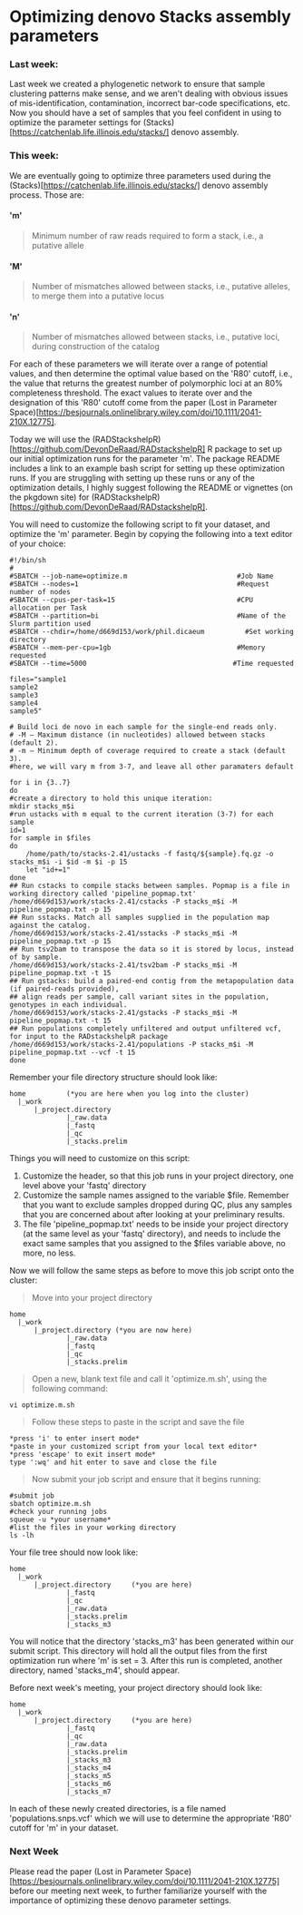 # Optimizing denovo Stacks assembly parameters
### Last week:
Last week we created a phylogenetic network to ensure that sample clustering patterns make sense, and we aren't dealing with obvious issues of mis-identification, contamination, incorrect bar-code specifications, etc. Now you should have a set of samples that you feel confident in using to optimize the parameter settings for (Stacks)[https://catchenlab.life.illinois.edu/stacks/] denovo assembly.

### This week:
We are eventually going to optimize three parameters used during the (Stacks)[https://catchenlab.life.illinois.edu/stacks/] denovo assembly process. Those are:

#### 'm'
> Minimum number of raw reads required to form a stack, i.e., a putative allele

#### 'M'
> Number of mismatches allowed between stacks, i.e., putative alleles, to merge them into a putative locus

#### 'n'
> Number of mismatches allowed between stacks, i.e., putative loci, during construction of the catalog

For each of these parameters we will iterate over a range of potential values, and then determine the optimal value based on the 'R80' cutoff, i.e., the value that returns the greatest number of polymorphic loci at an 80% completeness threshold. The exact values to iterate over and the designation of this 'R80' cutoff come from the paper (Lost in Parameter Space)[https://besjournals.onlinelibrary.wiley.com/doi/10.1111/2041-210X.12775].

Today we will use the (RADStackshelpR)[https://github.com/DevonDeRaad/RADstackshelpR] R package to set up our initial optimization runs for the parameter 'm'. The package README includes a link to an example bash script for setting up these optimization runs. If you are struggling with setting up these runs or any of the optimization details, I highly suggest following the README or vignettes (on the pkgdown site) for (RADStackshelpR)[https://github.com/DevonDeRaad/RADstackshelpR].

You will need to customize the following script to fit your dataset, and optimize the 'm' parameter. Begin by copying the following into a text editor of your choice:
```
#!/bin/sh
#
#SBATCH --job-name=optimize.m                           #Job Name
#SBATCH --nodes=1                                       #Request number of nodes
#SBATCH --cpus-per-task=15                              #CPU allocation per Task
#SBATCH --partition=bi                                  #Name of the Slurm partition used
#SBATCH --chdir=/home/d669d153/work/phil.dicaeum    	  #Set working directory
#SBATCH --mem-per-cpu=1gb                               #Memory requested
#SBATCH --time=5000                                    #Time requested

files="sample1
sample2
sample3
sample4
sample5"

# Build loci de novo in each sample for the single-end reads only.
# -M — Maximum distance (in nucleotides) allowed between stacks (default 2).
# -m — Minimum depth of coverage required to create a stack (default 3).
#here, we will vary m from 3-7, and leave all other paramaters default

for i in {3..7}
do
#create a directory to hold this unique iteration:
mkdir stacks_m$i
#run ustacks with m equal to the current iteration (3-7) for each sample
id=1
for sample in $files
do
    /home/path/to/stacks-2.41/ustacks -f fastq/${sample}.fq.gz -o stacks_m$i -i $id -m $i -p 15
    let "id+=1"
done
## Run cstacks to compile stacks between samples. Popmap is a file in working directory called 'pipeline_popmap.txt'
/home/d669d153/work/stacks-2.41/cstacks -P stacks_m$i -M pipeline_popmap.txt -p 15
## Run sstacks. Match all samples supplied in the population map against the catalog.
/home/d669d153/work/stacks-2.41/sstacks -P stacks_m$i -M pipeline_popmap.txt -p 15
## Run tsv2bam to transpose the data so it is stored by locus, instead of by sample.
/home/d669d153/work/stacks-2.41/tsv2bam -P stacks_m$i -M pipeline_popmap.txt -t 15
## Run gstacks: build a paired-end contig from the metapopulation data (if paired-reads provided),
## align reads per sample, call variant sites in the population, genotypes in each individual.
/home/d669d153/work/stacks-2.41/gstacks -P stacks_m$i -M pipeline_popmap.txt -t 15
## Run populations completely unfiltered and output unfiltered vcf, for input to the RADstackshelpR package
/home/d669d153/work/stacks-2.41/populations -P stacks_m$i -M pipeline_popmap.txt --vcf -t 15
done
```

Remember your file directory structure should look like:
```
home          (*you are here when you log into the cluster)
  |_work
      |_project.directory
              |_raw.data
              |_fastq
              |_qc
              |_stacks.prelim
```

Things you will need to customize on this script:
1. Customize the header, so that this job runs in your project directory, one level above your 'fastq' directory
2. Customize the sample names assigned to the variable $file. Remember that you want to exclude samples dropped during QC, plus any samples that you are concerned about after looking at your preliminary results.
3. The file 'pipeline_popmap.txt' needs to be inside your project directory (at the same level as your 'fastq' directory), and needs to include the exact same samples that you assigned to the $files variable above, no more, no less.

Now we will follow the same steps as before to move this job script onto the cluster:
> Move into your project directory
```
home
  |_work
      |_project.directory (*you are now here)
              |_raw.data
              |_fastq
              |_qc
              |_stacks.prelim
```

> Open a new, blank text file and call it 'optimize.m.sh', using the following command:
```
vi optimize.m.sh
```

> Follow these steps to paste in the script and save the file
```
*press 'i' to enter insert mode*
*paste in your customized script from your local text editor*
*press 'escape' to exit insert mode*
type ':wq' and hit enter to save and close the file
```

> Now submit your job script and ensure that it begins running:
```
#submit job
sbatch optimize.m.sh
#check your running jobs
squeue -u *your username*
#list the files in your working directory
ls -lh
```

Your file tree should now look like:
```
home  
  |_work
      |_project.directory     (*you are here)
              |_fastq
              |_qc
              |_raw.data
              |_stacks.prelim
              |_stacks_m3
```

You will notice that the directory 'stacks_m3' has been generated within our submit script. This directory will hold all the output files from the first optimization run where 'm' is set = 3. After this run is completed, another directory, named 'stacks_m4', should appear.

Before next week's meeting, your project directory should look like:
```
home  
  |_work
      |_project.directory     (*you are here)
              |_fastq
              |_qc
              |_raw.data
              |_stacks.prelim
              |_stacks_m3
              |_stacks_m4
              |_stacks_m5
              |_stacks_m6
              |_stacks_m7
```
In each of these newly created directories, is a file named 'populations.snps.vcf' which we will use to determine the appropriate 'R80' cutoff for 'm' in your dataset.

### Next Week
Please read the paper (Lost in Parameter Space)[https://besjournals.onlinelibrary.wiley.com/doi/10.1111/2041-210X.12775] before our meeting next week, to further familiarize yourself with the importance of optimizing these denovo parameter settings.

